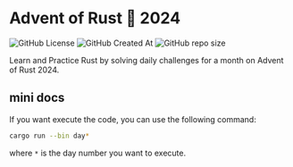 # Advent of Rust 🦀 2024

![GitHub License](https://img.shields.io/github/license/antonioberna/advent-of-rust-2024)
![GitHub Created At](https://img.shields.io/github/created-at/antonioberna/advent-of-rust-2024)
![GitHub repo size](https://img.shields.io/github/repo-size/antonioberna/advent-of-rust-2024)

Learn and Practice Rust by solving daily challenges for a month on Advent of Rust 2024.

## mini docs
If you want execute the code, you can use the following command:
```bash
cargo run --bin day*
```
where `*` is the day number you want to execute.